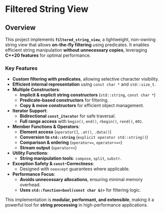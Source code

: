 # **Filtered String View**  

## **Overview**  

This project implements **`filtered_string_view`**, a lightweight, non-owning string view that allows **on-the-fly filtering** using predicates. It enables efficient string manipulation **without unnecessary copies**, leveraging **C++20 features** for optimal performance.  

### **Key Features**  
- **Custom filtering with predicates**, allowing selective character visibility.  
- **Efficient internal representation** using `const char *` and `std::size_t`.  
- **Multiple Constructors**:
  - **Implicit & explicit string constructors** (`std::string`, `const char *`)  
  - **Predicate-based constructors** for filtering.  
  - **Copy & move constructors** for efficient object management.  
- **Iterator Support**:
  - **Bidirectional `const_iterator`** for safe traversal.  
  - **Full range access** with `begin()`, `end()`, `rbegin()`, `rend()`, etc.  
- **Member Functions & Operators**:
  - **Element access** (`operator[]`, `.at()`, `.data()`)  
  - **Conversion to `std::string`** (`explicit operator std::string()`)  
  - **Comparison & ordering** (`operator==`, `operator<=>`)  
  - **Stream output** (`operator<<`)  
- **Utility Functions**:
  - **String manipulation tools**: `compose`, `split`, `substr`.  
- **Exception Safety & `const`-Correctness**:
  - Designed with `noexcept` guarantees where applicable.  
- **Performance Focus**:
  - **Avoids unnecessary allocations**, ensuring minimal memory overhead.  
  - **Uses `std::function<bool(const char &)>`** for filtering logic.  

This implementation is **modular, performant, and extensible**, making it a powerful tool for **string processing** in high-performance applications.  
